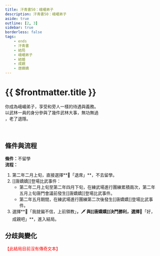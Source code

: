 ```yaml
---
title: 汗青書50：峨嵋弟子
description: 汗青書50：峨嵋弟子
aside: true
outline: [2, 3]
sidebar: true
borderless: false
tags:
    - ends
    - 汗青書
    - 結局
    - 峨嵋弟子
    - 結婚
    - 成親
    - 唐嬌嬌
---
```


# {{ $frontmatter.title }}

<EndBackground no=50 title="峨嵋弟子">
你成為峨嵋弟子，享受和旁人一樣的待遇與義務。<br>
以武林一員的身分參與了幾件武林大事，無功無過<br>
，老了退隱。<br>
<br>
<br>
</EndBackground>

## 條件與流程

<strong>條件：</strong>不留學<br>
**流程：**<br>

1. 第二年二月上旬，直接選擇**📜「退席」**，不去留學。
2. [[唐嬌嬌]]登場比武事件：
    - 第二年二月上旬至第二年四月下旬，在練武場進行團練累積兩次，第二年五月上旬唐門會議前發生[[唐嬌嬌]]登場比武事件。
    - 第二年五月期間，在練武場進行團練第二次後發生[[唐嬌嬌]]登場比武事件。
3. 選擇**📖「我就偏不信，上前領教」**，🗡️ 與[[唐嬌嬌]]決鬥勝利，選擇**📖「好，成親吧」**，進入結局。

## 分歧與變化

<span style="color: red;">【此結局目前沒有傳奇文本】</span>
